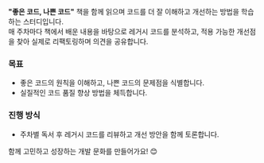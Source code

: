 **"좋은 코드, 나쁜 코드"** 책을 함께 읽으며 코드를 더 잘 이해하고 개선하는 방법을 학습하는 스터디입니다.  
매 주차마다 책에서 배운 내용을 바탕으로 레거시 코드를 분석하고, 적용 가능한 개선점을 찾아 실제로 리팩토링하며 의견을 공유합니다.

### 목표
- 좋은 코드의 원칙을 이해하고, 나쁜 코드의 문제점을 식별합니다.  
- 실질적인 코드 품질 향상 방법을 체득합니다.  

### 진행 방식
- 주차별 독서 후 레거시 코드를 리뷰하고 개선 방안을 함께 토론합니다.  

함께 고민하고 성장하는 개발 문화를 만들어가요! 😊
